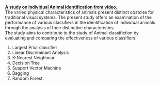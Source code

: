 <u>**A study on Individual Animal identification from video.**</u>  
The varied physical characteristics of animals present distinct obstcles for traditional visual systems. 
The present study offers an examination of the performance of various classifiers in the identification of individual animals through the analysis of their distinctive characteristics.  
The study aims to contribute to the study of Animal classifiction by evaluating and comparing the effectiveness of various classifiers: 
1. Largest Prior classifier
2. Linear Discriminant Analysis
3. K-Nearest Neighbour
4. Decision Tree
5. Support Vector Machine
6. Bagging
7. Random Forest.

